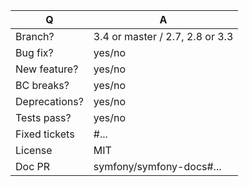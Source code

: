 | Q             | A
| ------------- | ---
| Branch?       | 3.4 or master / 2.7, 2.8 or 3.3 <!-- see comment below -->
| Bug fix?      | yes/no
| New feature?  | yes/no <!-- don't forget to update src/**/CHANGELOG.md files -->
| BC breaks?    | yes/no
| Deprecations? | yes/no <!-- don't forget to update UPGRADE-*.md files -->
| Tests pass?   | yes/no
| Fixed tickets | #... <!-- #-prefixed issue number(s), if any -->
| License       | MIT
| Doc PR        | symfony/symfony-docs#... <!--highly recommended for new features-->

<!--
- Bug fixes must be submitted against the lowest branch where they apply
  (lowest branches are regularly merged to upper ones so they get the fixes too).
- Features and deprecations must be submitted against the 3.4,
  legacy code removals go to the master branch.
- Please fill in this template according to the PR you're about to submit.
- Replace this comment by a description of what your PR is solving.
-->
